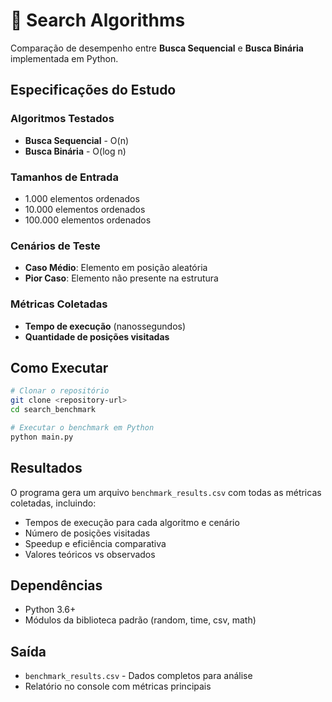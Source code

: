 # 🐍 Search Algorithms

Comparação de desempenho entre **Busca Sequencial** e **Busca Binária** implementada em Python.

## Especificações do Estudo

### Algoritmos Testados

- **Busca Sequencial** - O(n)
- **Busca Binária** - O(log n)

### Tamanhos de Entrada

- 1.000 elementos ordenados
- 10.000 elementos ordenados
- 100.000 elementos ordenados

### Cenários de Teste

- **Caso Médio**: Elemento em posição aleatória
- **Pior Caso**: Elemento não presente na estrutura

### Métricas Coletadas

- **Tempo de execução** (nanossegundos)
- **Quantidade de posições visitadas**

## Como Executar

```bash
# Clonar o repositório
git clone <repository-url>
cd search_benchmark

# Executar o benchmark em Python
python main.py
```

## Resultados

O programa gera um arquivo `benchmark_results.csv` com todas as métricas coletadas, incluindo:

- Tempos de execução para cada algoritmo e cenário
- Número de posições visitadas
- Speedup e eficiência comparativa
- Valores teóricos vs observados

## Dependências

- Python 3.6+
- Módulos da biblioteca padrão (random, time, csv, math)

## Saída

- `benchmark_results.csv` - Dados completos para análise
- Relatório no console com métricas principais
